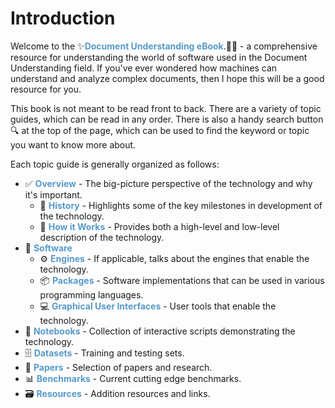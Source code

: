 # Introduction

Welcome to the ✨<span style="color:#579aca"><b>Document Understanding eBook</b></span>.🧙✨ - a comprehensive resource for understanding the world of software used in the Document Understanding field. If you've ever wondered how machines can understand and analyze complex documents, then I hope this will be a good resource for you.

This book is not meant to be read front to back. There are a variety of topic guides, which can be read in any order. There is also a handy search button 🔍 at the top of the page, which can be used to find the keyword or topic you want to know more about.

Each topic guide is generally organized as follows:

* ✅ <span style="color:#579aca"><b>Overview</b></span> - The big-picture perspective of the technology and why it's important.
    * 📜 <span style="color:#579aca"><b>History</b></span> - Highlights some of the key milestones in development of the technology.
    * 🧠 <span style="color:#579aca"><b>How it Works</b></span> - Provides both a high-level and low-level description of the technology.
* 💾 <span style="color:#579aca"><b>Software</b></span>
    * ⚙️ <span style="color:#579aca"><b>Engines</b></span> - If applicable, talks about the engines that enable the technology.
    * 📦 <span style="color:#579aca"><b>Packages</b></span> - Software implementations that can be used in various programming languages.
    * 💻 <span style="color:#579aca"><b>Graphical User Interfaces</b></span> - User tools that enable the technology.
* 📔 <span style="color:#579aca"><b>Notebooks</b></span> - Collection of interactive scripts demonstrating the technology.
* 🗄️ <span style="color:#579aca"><b>Datasets</b></span> - Training and testing sets. 
* 📑 <span style="color:#579aca"><b>Papers</b></span> - Selection of papers and research.
* 📊 <span style="color:#579aca"><b>Benchmarks</b></span> - Current cutting edge benchmarks.
* 🗃️ <span style="color:#579aca"><b>Resources</b></span> - Addition resources and links.
